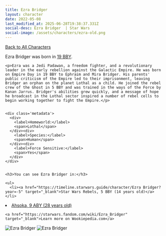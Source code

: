 ```yaml
---
title: Ezra Bridger
layout: character
date: 2022-05-08
last_modified_at: 2025-06-28T19:38:37.331Z
social-desc: Ezra Bridger  | Star Wars
social-image: /assets/characters/ezra-old.png
---
```

<a href="/character" class="smaller">Back to All Characters</a>

<div class="character-profile container">
  <div class="col-10">
    <p>
    Ezra Bridger             was born in <a href="https://timeline.starwars.guide/character/Ezra Bridger?year=-19" target="_blank">19 BBY</a>.
    </p>

    <p>Ezra was a Jedi Padawan, a freedom fighter, and a revolutionary leader in the early rebellion against the Galactic Empire. He was born on Empire Day in 19 BBY to Ephraim and Mira Bridger. His parents' public criticism of the Empire led to their imprisonment, leaving Bridger an orphan on the planet Lothal as a child. He joined the rebel crew of the Ghost in 5 BBY and was trained in the ways of the Force by Kanan Jarrus. Bridger's abilities grew quickly, and a message of hope he broadcast in the Lothal sector inspired a number of rebel cells to begin working together to fight the Empire.</p>


    <div class='metadata'>
      <div>
        <label>Homeworld:</label>
        <span>Lothal</span>
      </div><div>
        <label>Species:</label>
        <span>Human</span>
      </div><div>
        <label>Force Sensitive:</label>
        <span>Yes</span>
      </div>
    </div>


    <h3>You can see Ezra Bridger in:</h3>

    <ul>
      <li><a href="https://timeline.starwars.guide/character/Ezra Bridger?year=-5" target="_blank">Star Wars Rebels, 5 BBY (14 years old)</a></li>
  <li><a href="https://timeline.starwars.guide/character/Ezra Bridger?year=9" target="_blank">Ahsoka, 9 ABY (28 years old)</a></li>
    </ul>

    <a href="https://starwars.fandom.com/wiki/Ezra_Bridger" target="_blank">Learn more on Wookiepedia.com</a>
  </div>
  <div class="character_image col-2">
    <img src="https://timeline.starwars.guide//images/ezra-old.png" alt="Ezra Bridger" />
    <img src="https://timeline.starwars.guide//images/ezra.png" alt="Ezra Bridger" />
    <ins class="adsbygoogle"
      style="display:block"
      data-ad-client="ca-pub-6056590143595280"
      data-ad-slot="1622037034"
      data-ad-format="auto"
      data-full-width-responsive="true"></ins>
    <script>
        (adsbygoogle = window.adsbygoogle || []).push({});
    </script>
  </div>
</div>

